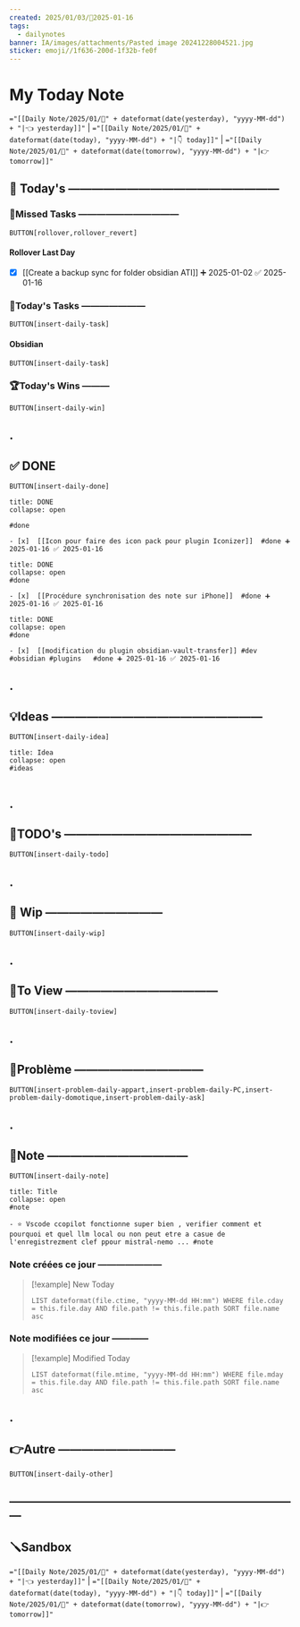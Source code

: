 ```yaml
---
created: 2025/01/03/📒2025-01-16
tags:
  - dailynotes
banner: IA/images/attachments/Pasted image 20241228004521.jpg
sticker: emoji//1f636-200d-1f32b-fe0f
---
```

# My Today Note

`="[[Daily Note/2025/01/📒" + dateformat(date(yesterday), "yyyy-MM-dd") + "|👈 yesterday]]"` | `="[[Daily Note/2025/01/📒" + dateformat(date(today), "yyyy-MM-dd") + "|👇 today]]"` | `="[[Daily Note/2025/01/📒" + dateformat(date(tomorrow), "yyyy-MM-dd") + "|👉 tomorrow]]"`


## 📅 Today's ——————————————————

### 🥷Missed Tasks ———————————

`BUTTON[rollover,rollover_revert]`
#### Rollover Last Day

- [x] [[Create a backup sync for folder obsidian ATI]] ➕ 2025-01-02 ✅ 2025-01-16



### 🚀Today's Tasks ———————

 `BUTTON[insert-daily-task]`
 
#### Obsidian

`BUTTON[insert-daily-task]`

### 🏆Today's Wins ———

`BUTTON[insert-daily-win]`

## .
## ✅ DONE 

 `BUTTON[insert-daily-done]`
 

`````ad-done
title: DONE
collapse: open

#done 

- [x]  [[Icon pour faire des icon pack pour plugin Iconizer]]  #done ➕ 2025-01-16 ✅ 2025-01-16 

`````
 

`````ad-done
title: DONE
collapse: open
#done 

- [x]  [[Procédure synchronisation des note sur iPhone]]  #done ➕ 2025-01-16 ✅ 2025-01-16 

`````
 

`````ad-done
title: DONE
collapse: open
#done 

- [x]  [[modification du plugin obsidian-vault-transfer]] #dev #obsidian #plugins   #done ➕ 2025-01-16 ✅ 2025-01-16 

`````


 
## .
## 💡Ideas ——————————————————

 `BUTTON[insert-daily-idea]`
 

`````ad-attention
title: Idea
collapse: open
#ideas 


`````

 
## .
## 📎TODO's ————————————————

`BUTTON[insert-daily-todo]`
 


## .
## 🚧 Wip ——————————

`BUTTON[insert-daily-wip]`

## .
## 👀To View —————————————

`BUTTON[insert-daily-toview]`

## .
## 🚨Problème ———————————

`BUTTON[insert-problem-daily-appart,insert-problem-daily-PC,insert-problem-daily-domotique,insert-problem-daily-ask]`
 

## .
## 📝Note ————————————

`BUTTON[insert-daily-note]`
 

`````ad-note
title: Title
collapse: open
#note 

- ⭐ Vscode ccopilot fonctionne super bien , verifier comment et pourquoi et quel llm local ou non peut etre a casue de l'enregistrezment clef ppour mistral-nemo ... #note 

`````



### Note créées ce jour ———————
> [!example] New Today
> ```dataview
> LIST dateformat(file.ctime, "yyyy-MM-dd HH:mm") WHERE file.cday = this.file.day AND file.path != this.file.path SORT file.name asc
> ```
> 
### Note modifiées ce jour ————
> [!example] Modified Today
> ```dataview 
> LIST dateformat(file.mtime, "yyyy-MM-dd HH:mm") WHERE file.mday = this.file.day AND file.path != this.file.path SORT file.name asc
> ```
> 

## .
## 👉Autre ——————————

`BUTTON[insert-daily-other]`


## —————————————————————————
## 🪛Sandbox 







`="[[Daily Note/2025/01/📒" + dateformat(date(yesterday), "yyyy-MM-dd") + "|👈 yesterday]]"` | `="[[Daily Note/2025/01/📒" + dateformat(date(today), "yyyy-MM-dd") + "|👇 today]]"` | `="[[Daily Note/2025/01/📒" + dateformat(date(tomorrow), "yyyy-MM-dd") + "|👉 tomorrow]]"`
